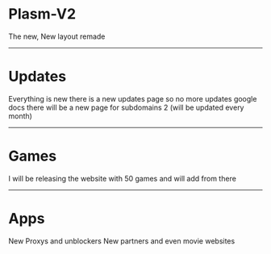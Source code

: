 # Plasm-V2
The new, New layout remade 
<hr>
<h1>Updates</h1>
Everything is new there is a new updates page so no more updates google docs
there will be a new page for subdomains 2 (will be updated every month)
<hr>
<h1>Games</h1>
I will be releasing the website with 50 games and will add from there
<hr>
<h1>Apps</h1>
New Proxys and unblockers New partners and even movie websites
